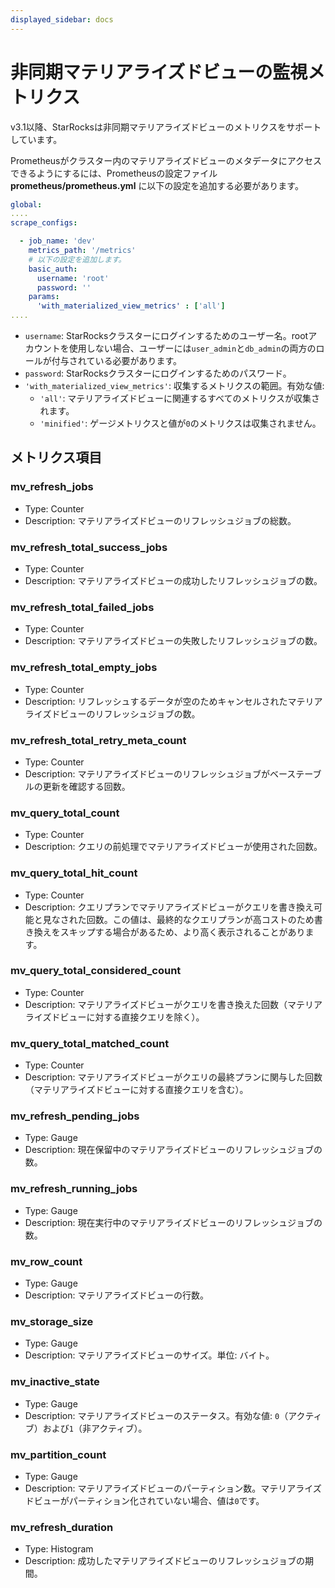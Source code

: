 ```yaml
---
displayed_sidebar: docs
---
```


# 非同期マテリアライズドビューの監視メトリクス

v3.1以降、StarRocksは非同期マテリアライズドビューのメトリクスをサポートしています。

Prometheusがクラスター内のマテリアライズドビューのメタデータにアクセスできるようにするには、Prometheusの設定ファイル **prometheus/prometheus.yml** に以下の設定を追加する必要があります。

```YAML
global:
....
scrape_configs:

  - job_name: 'dev' 
    metrics_path: '/metrics'    
    # 以下の設定を追加します。
    basic_auth:
      username: 'root'
      password: ''
    params:
      'with_materialized_view_metrics' : ['all']   
....
```

- `username`: StarRocksクラスターにログインするためのユーザー名。rootアカウントを使用しない場合、ユーザーには`user_admin`と`db_admin`の両方のロールが付与されている必要があります。
- `password`: StarRocksクラスターにログインするためのパスワード。
- `'with_materialized_view_metrics'`: 収集するメトリクスの範囲。有効な値:
  - `'all'`: マテリアライズドビューに関連するすべてのメトリクスが収集されます。
  - `'minified'`: ゲージメトリクスと値が`0`のメトリクスは収集されません。

## メトリクス項目

### mv_refresh_jobs

- Type: Counter
- Description: マテリアライズドビューのリフレッシュジョブの総数。

### mv_refresh_total_success_jobs

- Type: Counter
- Description: マテリアライズドビューの成功したリフレッシュジョブの数。

### mv_refresh_total_failed_jobs

- Type: Counter
- Description: マテリアライズドビューの失敗したリフレッシュジョブの数。

### mv_refresh_total_empty_jobs

- Type: Counter
- Description: リフレッシュするデータが空のためキャンセルされたマテリアライズドビューのリフレッシュジョブの数。

### mv_refresh_total_retry_meta_count

- Type: Counter
- Description: マテリアライズドビューのリフレッシュジョブがベーステーブルの更新を確認する回数。

### mv_query_total_count

- Type: Counter
- Description: クエリの前処理でマテリアライズドビューが使用された回数。

### mv_query_total_hit_count

- Type: Counter
- Description: クエリプランでマテリアライズドビューがクエリを書き換え可能と見なされた回数。この値は、最終的なクエリプランが高コストのため書き換えをスキップする場合があるため、より高く表示されることがあります。

### mv_query_total_considered_count

- Type: Counter
- Description: マテリアライズドビューがクエリを書き換えた回数（マテリアライズドビューに対する直接クエリを除く）。

### mv_query_total_matched_count

- Type: Counter
- Description: マテリアライズドビューがクエリの最終プランに関与した回数（マテリアライズドビューに対する直接クエリを含む）。

### mv_refresh_pending_jobs

- Type: Gauge
- Description: 現在保留中のマテリアライズドビューのリフレッシュジョブの数。

### mv_refresh_running_jobs

- Type: Gauge
- Description: 現在実行中のマテリアライズドビューのリフレッシュジョブの数。

### mv_row_count

- Type: Gauge
- Description: マテリアライズドビューの行数。

### mv_storage_size

- Type: Gauge
- Description: マテリアライズドビューのサイズ。単位: バイト。

### mv_inactive_state

- Type: Gauge
- Description: マテリアライズドビューのステータス。有効な値: `0`（アクティブ）および`1`（非アクティブ）。

### mv_partition_count

- Type: Gauge
- Description: マテリアライズドビューのパーティション数。マテリアライズドビューがパーティション化されていない場合、値は`0`です。

### mv_refresh_duration

- Type: Histogram
- Description: 成功したマテリアライズドビューのリフレッシュジョブの期間。